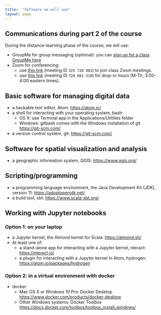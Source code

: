 ```yaml
---
title:  "Software we will use"
layout: page
---
```



## Communications during part 2 of the course

During the distance-learning phase of the course, we will use:

- GroupMe for group messaging (optional):  you can [sign up for a class GroupMe here](https://web.groupme.com/join_group/58665869/1UrCvBEg)
- Zoom for conferencing:
    - use [this link](https://holycross.zoom.us/j/325720083) (meeting ID `325 720 083`) to join class Zoom meetings.
    -  use [this link](https://holycross.zoom.us/j/728661510) (meeting ID `728 661 510`) for drop-in hours (M-Th, 3:00-4:00 eastern times).


## Basic software for managing digital data

- a hackable text editor, Atom: <https://atom.io/>
- a shell for interacting with your operating system, bash:
    - OS X: use Terminal app in the Applications/Utitilies folder
    - Windows:  gitbash comes with the Windows installation of git <https://git-scm.com/>
- a version control system, git: <https://git-scm.com/>

## Software for spatial visualization and analysis

- a geographic information system, QGIS: <https://www.qgis.org/>

## Scripting/programming

- a programming language environment, the Java Development Kit (JDK), version 11: <https://adoptopenjdk.net/>
- a build tool, sbt:  <https://www.scala-sbt.org/>

## Working with Jupyter notebooks

### Option 1: on your laptop


- a Jupyter kernel, the Almond kernel for Scala: <https://almond.sh/>
- At least one of:
    - a stand-alone app for interacting with a Jupyter kernel, nteract: <https://nteract.io/>
    - a plugin for interacting with a Jupyter kernel in Atom, hydrogen: <https://atom.io/packages/hydrogen>


### Option 2:  in a virtual environment with docker

- docker:
    -  Mac OS X or Windows 10 Pro: Docker Desktop <https://www.docker.com/products/docker-desktop>
    -  Other Windows systems: Docker Toolbox <https://docs.docker.com/toolbox/toolbox_install_windows/>
